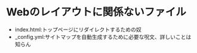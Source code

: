 # Webのレイアウトに関係ないファイル
* index.html:トップページにリダイレクトするための奴
* _config.yml:サイトマップを自動生成するために必要な呪文、詳しいことは知らん
